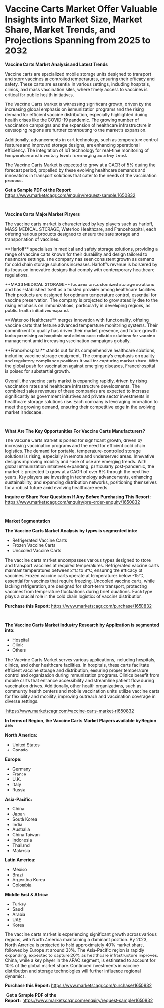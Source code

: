 <p><h1>Vaccine Carts Market Offer Valuable Insights into Market Size, Market Share, Market Trends, and Projections Spanning from 2025 to 2032</h1></p><p><strong>Vaccine Carts Market Analysis and Latest Trends</strong></p>
<p><p>Vaccine carts are specialized mobile storage units designed to transport and store vaccines at controlled temperatures, ensuring their efficacy and safety. These carts are essential in various settings, including hospitals, clinics, and mass vaccination sites, where timely access to vaccines is critical for public health initiatives.</p><p>The Vaccine Carts Market is witnessing significant growth, driven by the increasing global emphasis on immunization programs and the rising demand for efficient vaccine distribution, especially highlighted during health crises like the COVID-19 pandemic. The growing number of vaccination campaigns and the expansion of healthcare infrastructure in developing regions are further contributing to the market's expansion.</p><p>Additionally, advancements in cart technology, such as temperature control features and improved storage designs, are enhancing operational efficiency. The integration of IoT technology for real-time monitoring of temperature and inventory levels is emerging as a key trend. </p><p>The Vaccine Carts Market is expected to grow at a CAGR of 5% during the forecast period, propelled by these evolving healthcare demands and innovations in transport solutions that cater to the needs of the vaccination process.</p></p>
<p><strong>Get a Sample PDF of the Report:&nbsp;</strong> <a href="https://www.marketscagr.com/enquiry/request-sample/1650832?utm_campaign=2653&utm_medium=2&utm_source=Github&utm_content=ia&utm_term=13042025&utm_id=vaccine-carts">https://www.marketscagr.com/enquiry/request-sample/1650832</a></p>
<p>&nbsp;</p>
<p><strong>Vaccine Carts Major Market Players</strong></p>
<p><p>The vaccine carts market is characterized by key players such as Harloff, MASS MEDICAL STORAGE, Waterloo Healthcare, and Francehospital, each offering various products designed to ensure the safe storage and transportation of vaccines.</p><p>**Harloff** specializes in medical and safety storage solutions, providing a range of vaccine carts known for their durability and design tailored to healthcare settings. The company has seen consistent growth as demand for cold chain storage solutions increases. Harloff’s revenue is bolstered by its focus on innovative designs that comply with contemporary healthcare regulations.</p><p>**MASS MEDICAL STORAGE** focuses on customized storage solutions and has established itself as a trusted provider among healthcare facilities. Their products are designed for optimum temperature control, essential for vaccine preservation. The company is projected to grow steadily due to the rising emphasis on immunizations, particularly in developing regions, as public health initiatives expand.</p><p>**Waterloo Healthcare** merges innovation with functionality, offering vaccine carts that feature advanced temperature monitoring systems. Their commitment to quality has driven their market presence, and future growth looks promising as hospitals and clinics seek reliable solutions for vaccine management amid increasing vaccination campaigns globally.</p><p>**Francehospital** stands out for its comprehensive healthcare solutions, including vaccine storage equipment. The company’s emphasis on quality and regulatory compliance positions it well for capturing market share. With the global push for vaccination against emerging diseases, Francehospital is poised for substantial growth.</p><p>Overall, the vaccine carts market is expanding rapidly, driven by rising vaccination rates and healthcare infrastructure developments. The combined sales revenues of these companies are expected to increase significantly as government initiatives and private sector investments in healthcare storage solutions rise. Each company is leveraging innovation to meet the growing demand, ensuring their competitive edge in the evolving market landscape.</p></p>
<p>&nbsp;</p>
<p><strong>What Are The Key Opportunities For Vaccine Carts Manufacturers?</strong></p>
<p><p>The Vaccine Carts market is poised for significant growth, driven by increasing vaccination programs and the need for efficient cold chain logistics. The demand for portable, temperature-controlled storage solutions is rising, especially in remote and underserved areas. Innovative designs improving mobility and ease of use are emerging trends. With global immunization initiatives expanding, particularly post-pandemic, the market is projected to grow at a CAGR of over 8% through the next five years. Key players are investing in technology advancements, enhancing sustainability, and expanding distribution networks, positioning themselves for a robust future amid evolving healthcare needs.</p></p>
<p><strong>Inquire or Share Your Questions If Any Before Purchasing This Report:</strong> <a href="https://www.marketscagr.com/enquiry/pre-order-enquiry/1650832?utm_campaign=2653&utm_medium=2&utm_source=Github&utm_content=ia&utm_term=13042025&utm_id=vaccine-carts">https://www.marketscagr.com/enquiry/pre-order-enquiry/1650832</a></p>
<p>&nbsp;</p>
<p><strong>Market Segmentation</strong></p>
<p><strong>The Vaccine Carts Market Analysis by types is segmented into:</strong></p>
<p><ul><li>Refrigerated Vaccine Carts</li><li>Frozen Vaccine Carts</li><li>Uncooled Vaccine Carts</li></ul></p>
<p><p>The vaccine carts market encompasses various types designed to store and transport vaccines at required temperatures. Refrigerated vaccine carts maintain temperatures between 2°C to 8°C, ensuring the efficacy of vaccines. Frozen vaccine carts operate at temperatures below -15°C, essential for vaccines that require freezing. Uncooled vaccine carts, while lacking refrigeration, are designed for short-term transport, protecting vaccines from temperature fluctuations during brief durations. Each type plays a crucial role in the cold chain logistics of vaccine distribution.</p></p>
<p><strong>Purchase this Report:&nbsp;</strong><a href="https://www.marketscagr.com/purchase/1650832?utm_campaign=2653&utm_medium=2&utm_source=Github&utm_content=ia&utm_term=13042025&utm_id=vaccine-carts">https://www.marketscagr.com/purchase/1650832</a></p>
<p>&nbsp;</p>
<p><strong>The Vaccine Carts Market Industry Research by Application is segmented into:</strong></p>
<p><ul><li>Hospital</li><li>Clinic</li><li>Others</li></ul></p>
<p><p>The Vaccine Carts Market serves various applications, including hospitals, clinics, and other healthcare facilities. In hospitals, these carts facilitate efficient vaccine storage and distribution, ensuring proper temperature control and organization during immunization programs. Clinics benefit from mobile carts that enhance accessibility and streamline patient flow during vaccination drives. Additionally, other health organizations, such as community health centers and mobile vaccination units, utilize vaccine carts for flexibility and mobility, improving outreach and vaccination coverage in diverse settings.</p></p>
<p><a href="https://www.marketscagr.com/vaccine-carts-market-r1650832?utm_campaign=2653&utm_medium=2&utm_source=Github&utm_content=ia&utm_term=13042025&utm_id=vaccine-carts">&nbsp;https://www.marketscagr.com/vaccine-carts-market-r1650832</a></p>
<p><strong>In terms of Region, the Vaccine Carts Market Players available by Region are:</strong></p>
<p>
    <p> <strong> North America: </strong>
        <ul>
            <li>United States</li>
            <li>Canada</li>
        </ul>
        </p> 
    <p> <strong> Europe: </strong>
        <ul>
            <li>Germany</li>
            <li>France</li>
            <li>U.K.</li>
            <li>Italy</li>
            <li>Russia</li>
        </ul>
        </p> 
    <p> <strong> Asia-Pacific: </strong>
        <ul>
            <li>China</li>
            <li>Japan</li>
            <li>South Korea</li>
            <li>India</li>
            <li>Australia</li>
            <li>China Taiwan</li>
            <li>Indonesia</li>
            <li>Thailand</li>
            <li>Malaysia</li>
        </ul>
        </p> 
    <p> <strong> Latin America: </strong>
        <ul>
            <li>Mexico</li>
            <li>Brazil</li>
            <li>Argentina Korea</li>
            <li>Colombia</li>
        </ul>
        </p> 
    <p> <strong> Middle East & Africa: </strong>
        <ul>
            <li>Turkey</li>
            <li>Saudi</li>
            <li>Arabia</li>
            <li>UAE</li>
            <li>Korea</li>
        </ul>
    </p>
    </p>
<p><p>The vaccine carts market is experiencing significant growth across various regions, with North America maintaining a dominant position. By 2023, North America is projected to hold approximately 40% market share, followed by Europe at around 30%. The Asia-Pacific region is rapidly expanding, expected to capture 20% as healthcare infrastructure improves. China, while a key player in the APAC segment, is estimated to account for 10% of the global market share. Continued investments in vaccine distribution and storage technologies will further influence regional dynamics.</p></p>
<p><strong>Purchase this Report: </strong><a href="https://www.marketscagr.com/purchase/1650832?utm_campaign=2653&utm_medium=2&utm_source=Github&utm_content=ia&utm_term=13042025&utm_id=vaccine-carts">https://www.marketscagr.com/purchase/1650832</a></p>
<p>&nbsp;<strong>Get a Sample PDF of the Report:&nbsp;&nbsp;</strong><a href="https://www.marketscagr.com/enquiry/request-sample/1650832?utm_campaign=2653&utm_medium=2&utm_source=Github&utm_content=ia&utm_term=13042025&utm_id=vaccine-carts">https://www.marketscagr.com/enquiry/request-sample/1650832</a></p>
<p><strong></strong></p>
<p><p></p><p></p><p></p></p>